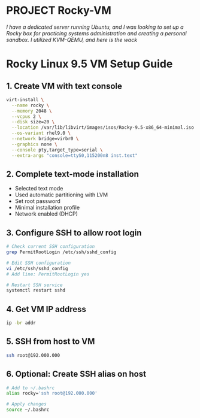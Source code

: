 # PROJECT Rocky-VM

_I have a dedicated server running Ubuntu, and I was looking to set up a Rocky box for practicing systems administration and creating a personal sandbox. I utilized KVM-QEMU, and here is the wack_

# Rocky Linux 9.5 VM Setup Guide
## 1. Create VM with text console
```bash
virt-install \
  --name rocky \
  --memory 2048 \
  --vcpus 2 \
  --disk size=20 \
  --location /var/lib/libvirt/images/isos/Rocky-9.5-x86_64-minimal.iso \
  --os-variant rhel9.0 \
  --network bridge=virbr0 \
  --graphics none \
  --console pty,target_type=serial \
  --extra-args "console=ttyS0,115200n8 inst.text"
```

## 2. Complete text-mode installation

- Selected text mode
- Used automatic partitioning with LVM
- Set root password
- Minimal installation profile
- Network enabled (DHCP)

## 3. Configure SSH to allow root login

```bash
# Check current SSH configuration
grep PermitRootLogin /etc/ssh/sshd_config

# Edit SSH configuration
vi /etc/ssh/sshd_config
# Add line: PermitRootLogin yes

# Restart SSH service
systemctl restart sshd
```

## 4. Get VM IP address

```bash
ip -br addr
```

## 5. SSH from host to VM

```bash
ssh root@192.000.000
```

## 6. Optional: Create SSH alias on host

```bash
# Add to ~/.bashrc
alias rocky='ssh root@192.000.000'

# Apply changes
source ~/.bashrc
```
